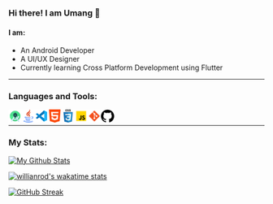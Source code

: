 ### Hi there! I am Umang :wave:

#### I am:

* An Android Developer
* A UI/UX Designer 
* Currently learning Cross Platform Development using Flutter


***

<!-- ### Connect with me:

<a href="mailto:umangsinha12@gmail.com" style="margin-right:20px">
         <img alt="Gmail" src="res/gmail.png"
         width=26px">
</a>

<a href="https://www.linkedin.com/in/umang-sinha/" style="margin-right:20px">
         <img style="margin-right:10px" alt="LinkedIn" src="res/linkedin.png"
         width=26px">
</a>

<a href="https://twitter.com/umang13_" style="margin-right:20px">
         <img style="margin-right:10px" alt="LinkedIn" src="res/twitter.png"
         width=26px">
</a>

<a href="https://www.instagram.com/umang__._/" style="margin-right:20px">
         <img style="margin-right:10px" alt="Instagram" src="res/instagram.png"
         width=26px">
</a>

<a href="https://www.github.com/umang-sinha/">
         <img alt="Instagram" src="res/github.png"
         width=26px">
</a>

-->




### Languages and Tools:

<img align="left" alt="Android Studio" width="26px" src="res/android_studio.png" />
<img align="left" alt="Java" width="26px" src="res/java.png" />
<img align="left" alt="Visual Studio Code" width="26px" src="res/visual-studio-code.png" />
<img align="left" alt="HTML5" width="26px" src="res/html-5.png" />
<img align="left" alt="CSS3" width="26px" src="res/css3.png" />
<img align="left" alt="JavaScript" width="26px" src="res/javascript.png" />
<img align="left" alt="Git" width="26px" src="res/git.png" />
<img align="left" alt="GitHub" width="26px" src="res/github.png" />

<img />

***

<!-- ### Connect with me: -->

### My Stats:

[![My Github Stats](https://github-readme-stats.vercel.app/api?username=umang-sinha&show_icons=true&hide_border=tru&include_all_commits=true&theme=blue-green&hide=stars&count_private=true)](https://github.com/umang-sinha?tab=follow)

<!-- ![](https://komarev.com/ghpvc/?username=umang-sinha&color=03a99d) -->

<!-- [![Top Langs](https://github-readme-stats.vercel.app/api/top-langs/?username=umang-sinha&theme=dark)](https://github.com/umang-sinha/github-readme-stats) -->

<!-- ![Profile views](https://gpvc.arturio.dev/umang-sinha) -->

<!-- [![made-with-Markdown](https://img.shields.io/badge/Made%20with-Markdown-03a99d.svg)](http://commonmark.org) -->

[![willianrod's wakatime stats](https://github-readme-stats.vercel.app/api/wakatime?username=umang&theme=blue-green&layout=default&hide_border=tr)](https://github.com/umang-sinha)

[![GitHub Streak](https://github-readme-streak-stats.herokuapp.com/?user=umang-sinha&theme=highcontrast)](https://github.com/DenverCoder1/github-readme-streak-stats)




